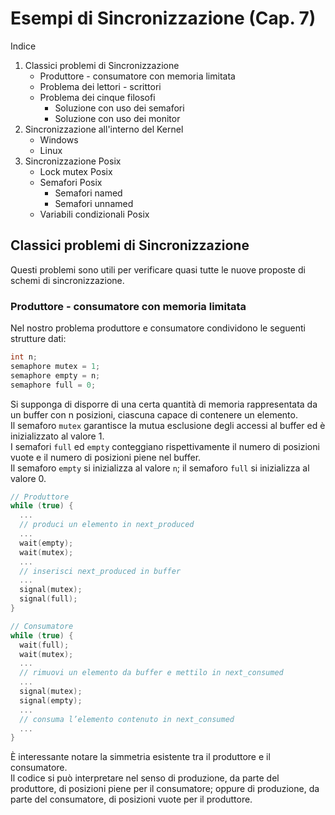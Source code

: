 # Esempi di Sincronizzazione (Cap. 7)
Indice
1.  Classici problemi di Sincronizzazione
    - Produttore - consumatore con memoria limitata
    - Problema dei lettori - scrittori
    - Problema dei cinque filosofi
        - Soluzione con uso dei semafori
        - Soluzione con uso dei monitor
2. Sincronizzazione all'interno del Kernel
    - Windows
    - Linux
3. Sincronizzazione Posix
    - Lock mutex Posix
    - Semafori Posix
        - Semafori named
        - Semafori unnamed
    - Variabili condizionali Posix
    
##  Classici problemi di Sincronizzazione
Questi problemi sono utili per verificare quasi tutte le nuove proposte di schemi di sincronizzazione.

### Produttore - consumatore con memoria limitata
Nel nostro problema produttore e consumatore condividono le seguenti strutture dati:

```c++
int n;
semaphore mutex = 1; 
semaphore empty = n; 
semaphore full = 0;
```

Si supponga di disporre di una certa quantità di memoria rappresentata da un buffer con n posizioni, ciascuna capace di contenere un elemento.  
Il semaforo `mutex` garantisce la mutua esclusione degli accessi al buffer ed è inizializzato al valore 1.  
I semafori `full` ed `empty` conteggiano rispettivamente il numero di posizioni vuote e il numero di posizioni piene nel buffer.  
Il semaforo `empty` si inizializza al valore `n`; il semaforo `full` si inizializza al valore 0.  

```c++
// Produttore
while (true) {
  ...
  // produci un elemento in next_produced 
  ...
  wait(empty);
  wait(mutex);
  ...
  // inserisci next_produced in buffer
  ...
  signal(mutex);
  signal(full);
}
```

```c++
// Consumatore
while (true) { 
  wait(full); 
  wait(mutex); 
  ...
  // rimuovi un elemento da buffer e mettilo in next_consumed 
  ...
  signal(mutex);
  signal(empty);
  ...
  // consuma l’elemento contenuto in next_consumed  
  ...
}
```

È interessante notare la simmetria esistente tra il produttore e il consumatore.   
Il codice si può interpretare nel senso di produzione, da parte del produttore, di posizioni piene per il consumatore; oppure di produzione, 
da parte del consumatore, di posizioni vuote per il produttore.
